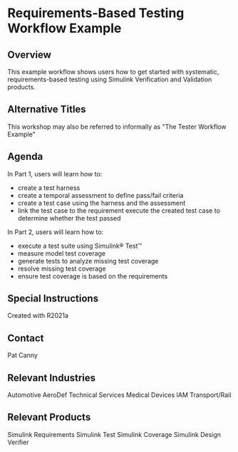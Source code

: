 # Requirements-Based Testing Workflow Example

## Overview
This example workflow shows users how to get started with systematic, requirements-based testing using Simulink Verification and Validation products.

## Alternative Titles
This workshop may also be referred to informally as "The Tester Workflow Example"

## Agenda

In Part 1, users will learn how to:

- create a test harness
- create a temporal assessment to define pass/fail criteria
- create a test case using the harness and the assessment
- link the test case to the requirement
execute the created test case to determine whether the test passed

In Part 2, users will learn how to:

- execute a test suite using Simulink® Test™
- measure model test coverage
- generate tests to analyze missing test coverage
- resolve missing test coverage
- ensure test coverage is based on the requirements

## Special Instructions
Created with R2021a

## Contact
Pat Canny

## Relevant Industries
Automotive
AeroDef
Technical Services
Medical Devices
IAM
Transport/Rail

## Relevant Products
Simulink Requirements
Simulink Test
Simulink Coverage
Simulink Design Verifier
